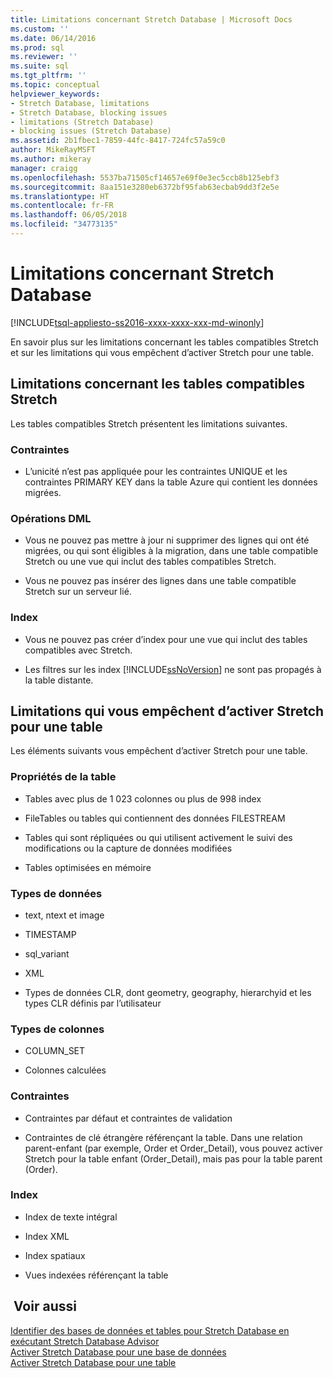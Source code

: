 ```yaml
---
title: Limitations concernant Stretch Database | Microsoft Docs
ms.custom: ''
ms.date: 06/14/2016
ms.prod: sql
ms.reviewer: ''
ms.suite: sql
ms.tgt_pltfrm: ''
ms.topic: conceptual
helpviewer_keywords:
- Stretch Database, limitations
- Stretch Database, blocking issues
- limitations (Stretch Database)
- blocking issues (Stretch Database)
ms.assetid: 2b1fbec1-7859-44fc-8417-724fc57a59c0
author: MikeRayMSFT
ms.author: mikeray
manager: craigg
ms.openlocfilehash: 5537ba71505cf14657e69f0e3ec5ccb8b125ebf3
ms.sourcegitcommit: 8aa151e3280eb6372bf95fab63ecbab9dd3f2e5e
ms.translationtype: HT
ms.contentlocale: fr-FR
ms.lasthandoff: 06/05/2018
ms.locfileid: "34773135"
---
```

# <a name="limitations-for-stretch-database"></a>Limitations concernant Stretch Database
[!INCLUDE[tsql-appliesto-ss2016-xxxx-xxxx-xxx-md-winonly](../../includes/tsql-appliesto-ss2016-xxxx-xxxx-xxx-md-winonly.md)]


  En savoir plus sur les limitations concernant les tables compatibles Stretch et sur les limitations qui vous empêchent d’activer Stretch pour une table.  
  
##  <a name="Caveats"></a> Limitations concernant les tables compatibles Stretch  
  
Les tables compatibles Stretch présentent les limitations suivantes.  
  
### <a name="constraints"></a>Contraintes  
-   L’unicité n’est pas appliquée pour les contraintes UNIQUE et les contraintes PRIMARY KEY dans la table Azure qui contient les données migrées.  
  
### <a name="dml-operations"></a>Opérations DML  
-   Vous ne pouvez pas mettre à jour ni supprimer des lignes qui ont été migrées, ou qui sont éligibles à la migration, dans une table compatible Stretch ou une vue qui inclut des tables compatibles Stretch.  
  
-   Vous ne pouvez pas insérer des lignes dans une table compatible Stretch sur un serveur lié.  
  
### <a name="indexes"></a>Index  
-   Vous ne pouvez pas créer d’index pour une vue qui inclut des tables compatibles avec Stretch.  
  
-   Les filtres sur les index [!INCLUDE[ssNoVersion](../../includes/ssnoversion-md.md)] ne sont pas propagés à la table distante.  
  
##  <a name="Limitations"></a> Limitations qui vous empêchent d’activer Stretch pour une table  
   
 Les éléments suivants vous empêchent d’activer Stretch pour une table.  
  
 ### <a name="table-properties"></a>Propriétés de la table  
-   Tables avec plus de 1 023 colonnes ou plus de 998 index  
  
-   FileTables ou tables qui contiennent des données FILESTREAM  
  
-   Tables qui sont répliquées ou qui utilisent activement le suivi des modifications ou la capture de données modifiées  
  
-   Tables optimisées en mémoire  
  
### <a name="data-types"></a>Types de données  
-   text, ntext et image  
  
-   TIMESTAMP  
  
-   sql_variant  
  
-   XML  
  
-   Types de données CLR, dont geometry, geography, hierarchyid et les types CLR définis par l’utilisateur  
  
 ### <a name="column-types"></a>Types de colonnes  
 -   COLUMN_SET  
  
-   Colonnes calculées  
  
### <a name="constraints"></a>Contraintes  
-   Contraintes par défaut et contraintes de validation  
  
-   Contraintes de clé étrangère référençant la table. Dans une relation parent-enfant (par exemple, Order et Order_Detail), vous pouvez activer Stretch pour la table enfant (Order_Detail), mais pas pour la table parent (Order).  
  
### <a name="indexes"></a>Index  
-   Index de texte intégral  
  
-   Index XML  
  
-   Index spatiaux  
  
-   Vues indexées référençant la table  
  
## <a name="see-also"></a> Voir aussi  
 [Identifier des bases de données et tables pour Stretch Database en exécutant Stretch Database Advisor](../../sql-server/stretch-database/stretch-database-databases-and-tables-stretch-database-advisor.md)   
 [Activer Stretch Database pour une base de données](../../sql-server/stretch-database/enable-stretch-database-for-a-database.md)   
 [Activer Stretch Database pour une table](../../sql-server/stretch-database/enable-stretch-database-for-a-table.md)  
  
  
